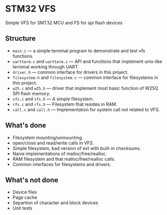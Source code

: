 STM32 VFS
===========

Simple VFS for SMT32 MCU and FS for spi flash devices


Structure
---------

 * `main.c` &mdash; a simple terminal program to demonstrate and test
vfs functions.
 * `uartterm.c` and `uartterm.c` &mdash; API and functions that
implement unix-like ternimal working through UART.
 * `driver.h` &mdash; common interface for drivers in this project.
 * `filesystem.h` and `filesystem.c` &mdash; common interface for
filesystems in this project.
 * `w25.c` and `w25.h` &mdash; driver that implement most basic function
of W25Q SPI flash memory.
 * `sfs.c` and `sfs.h` &mdash; A simple filesystem.
 * `rfs.c` and `rfs.h` &mdash; Filesystem that resides in RAM.
 * `call.c` and `call.h` &mdash; Implementation for system call not
related to VFS.


What's done
-----------
 * Filesystem mounting/unmounting.
 * open/close and read/write calls in VFS.
 * Simple filesystem, bad version of ext with built-in checksums.
 * Naive implementations of malloc/free/realloc.
 * RAM filesystem and that malloc/free/realloc calls.
 * Common interfaces for filesystems and drivers.


What's not done
---------------
 * Device files
 * Page cache
 * Separtion of character and block devices
 * Unit tests
